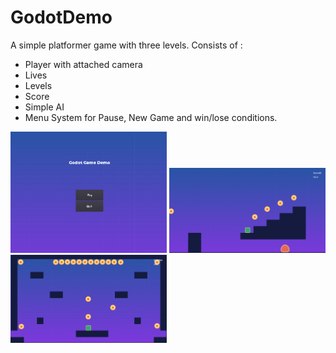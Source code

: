 # GodotDemo
A simple platformer game with three levels.
Consists of :

<ul>
<li>Player with attached camera</li>
<li>Lives</li>
<li>Levels</li>
<li>Score</li>
<li>Simple AI</li>
<li>Menu System for Pause, New Game and win/lose conditions.</li>
</ul>

<p float="center">
<img src="https://github.com/zzbusterzz/GodotDemo/blob/master/Screenshots/1.PNG" width="250"> 
<img src="https://github.com/zzbusterzz/GodotDemo/blob/master/Screenshots/2.PNG" width="250"> 
<img src="https://github.com/zzbusterzz/GodotDemo/blob/master/Screenshots/3.PNG" width="250"> 
</p>
